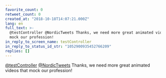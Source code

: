 ```yaml
---
favorite_count: 0
retweet_count: 0
created_at: "2018-10-18T14:07:21.000Z"
lang: en
full_text: >-
  @testController @NordicTweets Thanks, we need more great animated videos that
  mock our profession!
in_reply_to_screen_name: testController
in_reply_to_status_id_str: "1052900935452766209"
replies: []
---
```


[@testController](https://twitter.com/testController)
[@NordicTweets](https://twitter.com/NordicTweets) Thanks, we need more great
animated videos that mock our profession!
